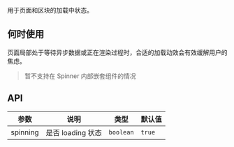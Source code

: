 用于页面和区块的加载中状态。

## 何时使用

页面局部处于等待异步数据或正在渲染过程时，合适的加载动效会有效缓解用户的焦虑。

> 暂不支持在 Spinner 内部嵌套组件的情况

## API

| 参数     | 说明              | 类型      | 默认值 |
| -------- | ----------------- | --------- | ------ |
| spinning | 是否 loading 状态 | `boolean` | `true` |
